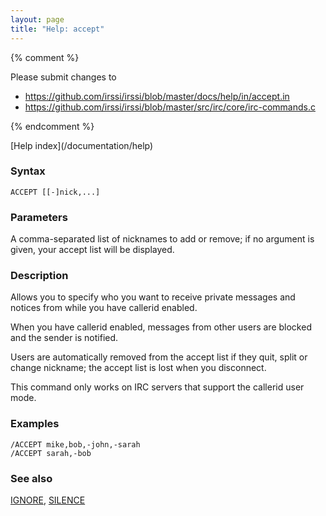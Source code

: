 ```yaml
---
layout: page
title: "Help: accept"
---
```


{% comment %}

Please submit changes to
- https://github.com/irssi/irssi/blob/master/docs/help/in/accept.in
- https://github.com/irssi/irssi/blob/master/src/irc/core/irc-commands.c


{% endcomment %}
<nav markdown="1">
[Help index](/documentation/help)
</nav>

### Syntax ###

<div class="highlight irssisyntax"><pre style="\-\-cmdlen:6ch"><code><span class="synB">ACCEPT</span> <span class="syn10">[<span class="syn14">[<span class="synB">-</span>]</span><span class="syn">nick</span>,<span class="syn">...</span>]</span></code></pre></div>



### Parameters ###

A comma-separated list of nicknames to add or remove; if no argument is
given, your accept list will be displayed.

### Description ###

Allows you to specify who you want to receive private messages and notices
from while you have callerid enabled.

When you have callerid enabled, messages from other users are blocked and
the sender is notified.

Users are automatically removed from the accept list if they quit, split
or change nickname; the accept list is lost when you disconnect.

This command only works on IRC servers that support the callerid user mode.

### Examples ###

    /ACCEPT mike,bob,-john,-sarah
    /ACCEPT sarah,-bob

### See also ###
[IGNORE](/documentation/help/ignore), [SILENCE](/documentation/help/silence)

